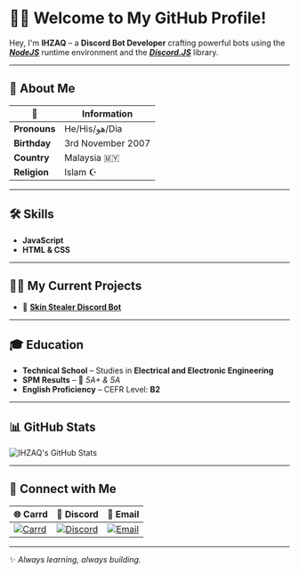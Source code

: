 # 🧑‍💻 Welcome to My GitHub Profile!

Hey, I'm **IHZAQ** – a **Discord Bot Developer** crafting powerful bots using the ***[NodeJS](https://nodejs.org/en)*** runtime environment and the ***[Discord.JS](https://discord.js.org/)*** library.  

---

## 📌 About Me  

| 🗿 | Information                  |
|----|------------------------------|
| **Pronouns**   | He/His/هو/Dia    |
| **Birthday**   | 3rd November 2007 |
| **Country**    | Malaysia 🇲🇾      |
| **Religion**   | Islam ☪️         |

---

## 🛠️ Skills  

- **JavaScript**  
- **HTML & CSS**  

---

## 👷‍♂️ My Current Projects  

- 🚀 **[Skin Stealer Discord Bot](https://github.com/IHZAQ/SkinStealerDiscordBot33)**  

---

## 🎓 Education  

- **Technical School** – Studies in **Electrical and Electronic Engineering**  
- **SPM Results** – 🏅 *5A+ & 5A*  
- **English Proficiency** – CEFR Level: **B2**  

---

## 📊 GitHub Stats  

![IHZAQ's GitHub Stats](https://github-readme-stats.vercel.app/api?username=IHZAQ&count_private=true&theme=merko&show_icons=true)  

---

## 🔰 Connect with Me  

| 🌐 Carrd                         | 💬 Discord                      | 📧 Email                      |
|----------------------------------|----------------------------------|-------------------------------|
| [![Carrd](https://img.icons8.com/color/48/carrd.png)](https://ihz.carrd.co) | [![Discord](https://img.icons8.com/color/48/discord-logo.png)](https://discord.gg/ndEftjM) | [![Email](https://img.icons8.com/color/48/new-post.png)](mailto:IHZAQ@yahoo.com) |

---

✨ *Always learning, always building.*
